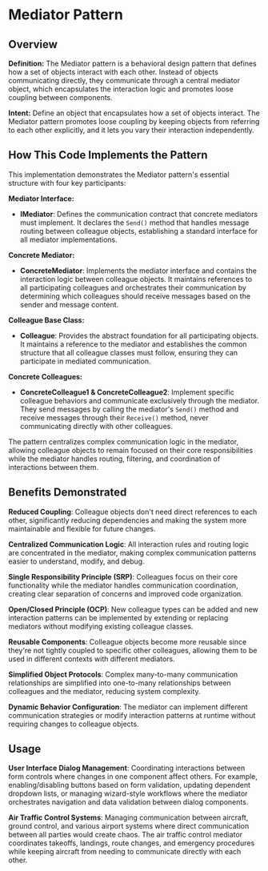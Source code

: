 # Mediator Pattern

## Overview

**Definition:** The Mediator pattern is a behavioral design pattern that defines how a set of objects interact with each other. Instead of objects communicating directly, they communicate through a central mediator object, which encapsulates the interaction logic and promotes loose coupling between components.

**Intent:** Define an object that encapsulates how a set of objects interact. The Mediator pattern promotes loose coupling by keeping objects from referring to each other explicitly, and it lets you vary their interaction independently.

## How This Code Implements the Pattern

This implementation demonstrates the Mediator pattern's essential structure with four key participants:

**Mediator Interface:**
- **IMediator**: Defines the communication contract that concrete mediators must implement. It declares the `Send()` method that handles message routing between colleague objects, establishing a standard interface for all mediator implementations.

**Concrete Mediator:**
- **ConcreteMediator**: Implements the mediator interface and contains the interaction logic between colleague objects. It maintains references to all participating colleagues and orchestrates their communication by determining which colleagues should receive messages based on the sender and message content.

**Colleague Base Class:**
- **Colleague**: Provides the abstract foundation for all participating objects. It maintains a reference to the mediator and establishes the common structure that all colleague classes must follow, ensuring they can participate in mediated communication.

**Concrete Colleagues:**
- **ConcreteColleague1 & ConcreteColleague2**: Implement specific colleague behaviors and communicate exclusively through the mediator. They send messages by calling the mediator's `Send()` method and receive messages through their `Receive()` method, never communicating directly with other colleagues.

The pattern centralizes complex communication logic in the mediator, allowing colleague objects to remain focused on their core responsibilities while the mediator handles routing, filtering, and coordination of interactions between them.

## Benefits Demonstrated

**Reduced Coupling**: Colleague objects don't need direct references to each other, significantly reducing dependencies and making the system more maintainable and flexible for future changes.

**Centralized Communication Logic**: All interaction rules and routing logic are concentrated in the mediator, making complex communication patterns easier to understand, modify, and debug.

**Single Responsibility Principle (SRP)**: Colleagues focus on their core functionality while the mediator handles communication coordination, creating clear separation of concerns and improved code organization.

**Open/Closed Principle (OCP)**: New colleague types can be added and new interaction patterns can be implemented by extending or replacing mediators without modifying existing colleague classes.

**Reusable Components**: Colleague objects become more reusable since they're not tightly coupled to specific other colleagues, allowing them to be used in different contexts with different mediators.

**Simplified Object Protocols**: Complex many-to-many communication relationships are simplified into one-to-many relationships between colleagues and the mediator, reducing system complexity.

**Dynamic Behavior Configuration**: The mediator can implement different communication strategies or modify interaction patterns at runtime without requiring changes to colleague objects.

## Usage

**User Interface Dialog Management**: Coordinating interactions between form controls where changes in one component affect others. For example, enabling/disabling buttons based on form validation, updating dependent dropdown lists, or managing wizard-style workflows where the mediator orchestrates navigation and data validation between dialog components.

**Air Traffic Control Systems**: Managing communication between aircraft, ground control, and various airport systems where direct communication between all parties would create chaos. The air traffic control mediator coordinates takeoffs, landings, route changes, and emergency procedures while keeping aircraft from needing to communicate directly with each other.
